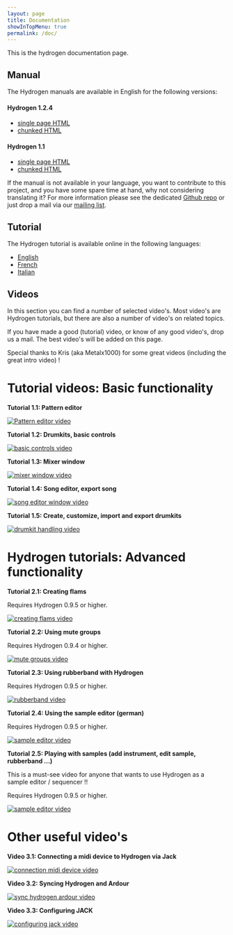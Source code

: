 ```yaml
---
layout: page
title: Documentation
showInTopMenu: true
permalink: /doc/
---
```


This is the hydrogen documentation page.

## Manual

The Hydrogen manuals are available in English for the following versions:

#### Hydrogen 1.2.4
+  [single page HTML](../documentation/manual/manual_en.html)
+  [chunked HTML](../documentation/manual/manual_en_chunked/index.html)

#### Hydrogen 1.1
+  [single page HTML](../documentation/manual_1.1/manual_en.html)
+  [chunked HTML](../documentation/manual_1.1/manual_en_chunked/index.html)

If the manual is not available in your language, you want to
contribute to this project, and you have some spare time at hand, why
not considering translating it? For more information please see the
dedicated [Github
repo](https://github.com/hydrogen-music/documentation) or just drop a
mail via our [mailing list](http://lists.sourceforge.net/mailman/listinfo/hydrogen-devel).

## Tutorial

The Hydrogen tutorial is available online in the following languages:
+  [English](../documentation/tutorial/tutorial_en.html)
+  [French](../documentation/tutorial/tutorial_fr.html)
+  [Italian](../documentation/tutorial/tutorial_it.html)

## Videos

In this section you can find a number of selected video's.  Most video's are Hydrogen tutorials, but there are also a number of video's on related topics.

If you have made a good (tutorial) video, or know of any good video's, drop us a mail.  The best video's will be added on this page.

Special thanks to Kris (aka Metalx1000) for some great videos (including the great intro video) !


# Tutorial videos: Basic functionality 

**Tutorial 1.1: Pattern editor**

[![Pattern editor video](http://img.youtube.com/vi/icCNosEm-dQ/0.jpg)](http://www.youtube.com/watch?v=icCNosEm-dQ "Pattern editor tutorial")

**Tutorial 1.2: Drumkits, basic controls**

[![basic controls video](http://img.youtube.com/vi/eiewQbtEvWM/0.jpg)](http://www.youtube.com/watch?v=eiewQbtEvWM "basic control tutorial")

**Tutorial 1.3: Mixer window**

[![mixer window video](http://img.youtube.com/vi/Vz66wT8ouXQ/0.jpg)](http://www.youtube.com/watch?v=Vz66wT8ouXQ "mixer window tutorial")

**Tutorial 1.4: Song editor, export song**

[![song editor window video](http://img.youtube.com/vi/rreB7_5ryUE/0.jpg)](http://www.youtube.com/watch?v=rreB7_5ryUE "song editor window tutorial")

**Tutorial 1.5: Create, customize, import and export drumkits**

[![drumkit handling video](http://img.youtube.com/vi/fMAaLiPgKis/0.jpg)](http://www.youtube.com/watch?v=fMAaLiPgKis "drumkit handling tutorial")

# Hydrogen tutorials: Advanced functionality

**Tutorial 2.1: Creating flams**

Requires Hydrogen 0.9.5 or higher.

[![creating flams video](http://img.youtube.com/vi/QbAJMK3ZX-0/0.jpg)](http://www.youtube.com/watch?v=QbAJMK3ZX-0 "creating flams")

**Tutorial 2.2: Using mute groups**

Requires Hydrogen 0.9.4 or higher.

[![mute groups video](http://img.youtube.com/vi/D5Mrh9x_mGY/0.jpg)](http://www.youtube.com/watch?v=D5Mrh9x_mGY "mute groups")

**Tutorial 2.3: Using rubberband with Hydrogen**

Requires Hydrogen 0.9.5 or higher.

[![rubberband video](http://img.youtube.com/vi/8h0ecGRHHSo/0.jpg)](http://www.youtube.com/watch?v=8h0ecGRHHSo "rubberband")

**Tutorial 2.4: Using the sample editor (german)**

Requires Hydrogen 0.9.5 or higher.

[![sample editor video](http://img.youtube.com/vi/Tq7QUHo-hVE/0.jpg)](http://www.youtube.com/watch?v=Tq7QUHo-hVE "sample editor")

**Tutorial 2.5: Playing with samples (add instrument, edit sample, rubberband ...)**

This is a must-see video for anyone that wants to use Hydrogen as a sample editor / sequencer !!

Requires Hydrogen 0.9.5 or higher.

[![sample editor video](../images/screenshots/sample_editor_video.png)](http://popez.org/~wolke/hydrogen/video/h2-video.ogv "sample editor")

# Other useful video's

**Video 3.1: Connecting a midi device to Hydrogen via Jack**

[![connection midi device video](http://img.youtube.com/vi/gm8rm2oIGAQ/0.jpg)](https://www.youtube.com/watch?v=gm8rm2oIGAQ "connecting midi device")

**Video 3.2: Syncing Hydrogen and Ardour**

[![sync hydrogen ardour video](http://img.youtube.com/vi/hLecnV0HGNU/0.jpg)](https://www.youtube.com/watch?v=hLecnV0HGNU "sync hydrogen ardour")

**Video 3.3: Configuring JACK**

[![configuring jack video](http://img.youtube.com/vi/fMz6fDGBnA4/0.jpg)](https://www.youtube.com/watch?v=fMz6fDGBnA4 "configuring jack")


